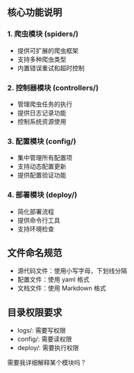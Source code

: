 
## 核心功能说明

### 1. 爬虫模块 (spiders/)
- 提供可扩展的爬虫框架
- 支持多种爬虫类型
- 内置错误重试和超时控制

### 2. 控制器模块 (controllers/)
- 管理爬虫任务的执行
- 提供日志记录功能
- 控制系统资源使用

### 3. 配置模块 (config/)
- 集中管理所有配置项
- 支持动态配置更新
- 提供配置验证功能

### 4. 部署模块 (deploy/)
- 简化部署流程
- 提供命令行工具
- 支持环境检查

## 文件命名规范
- 源代码文件：使用小写字母，下划线分隔
- 配置文件：使用 yaml 格式
- 文档文件：使用 Markdown 格式

## 目录权限要求
- logs/: 需要写权限
- config/: 需要读权限
- deploy/: 需要执行权限

需要我详细解释某个模块吗？
